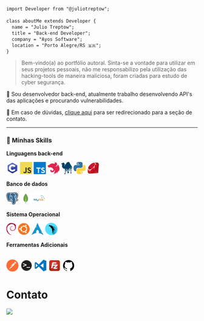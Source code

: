 ```
import Developer from "@juliotreptow";

class aboutMe extends Developer {
  name = "Julio Treptow";
  title = "Back-end Developer";
  company = "Ayos Software";
  location = "Porto Alegre/RS 🇧🇷";
}
```

> Bem-vindo(a) ao portfólio autoral.
> Sinta-se a vontade para utilizar em seus projetos pessoais, não me responsabilizo pela utilização das hacking-tools de maneira maliciosa, foram criadas para estudo de cyber segurança.

🔭 Sou desenvolvedor back-end, atualmente trabalho desenvolvendo API's das aplicações e procurando vulnerabilidades.

💬 Em caso de dúvidas, <a href="#contact">clique aqui</a> para ser redirecionado para a seção de contato.

---

<h3>🚀 Minhas Skills</h3>

**Linguagens back-end**

<code><img height="32" src="/images/languages/c_language.webp" alt="c"/></code>
<code><img height="32" src="/images/languages/javascript_language.png" alt="Javascript"/></code>
<code><img height="32" src="/images/languages/typescript_language.png" alt="Typescript"/></code>
<code><img height="32" src="/images/languages/nestjs.svg" alt="NestJS"/></code>
<code><img height="32" src="/images/languages/perl.png" alt="Perl"/></code>
<code><img height="32" src="/images/languages/python_language.png" alt="Python"/></code>
<code><img height="32" src="/images/languages/ruby_language.png" alt="Ruby"/></code>

**Banco de dados**

<code><img height="32" src="/images/db/postgres.png" alt="Postgres"/></code>
<code><img height="32" src="/images/db/mongodb.png" alt="MongoDB"/></code>
<code><img height="32" src="/images/db/mysql.png" alt="MySQL"/></code>

**Sistema Operacional**

<code><img height="32" src="/images/os/debian.png" alt="Debian"/></code>
<code><img height="32" src="/images/os/ubuntu.png" alt="Ubuntu"/></code>
<code><img height="32" src="/images/os/arch.png" alt="Arch"/></code>
<code><img height="32" src="/images/os/parrotOS.webp" alt="ParrotOS"/></code>

**Ferramentas Adicionais**

<code><img height="32" src="/images/tools/postman.png" alt="Postman"/></code>
<code><img height="32" src="/images/tools/zsh.png" alt="ZSH"/></code>
<code><img height="32" src="/images/tools/vscode.png" alt="VSCode"/></code>
<code><img height="32" src="/images/tools/filezilla.png" alt="Filezilla"/></code>
<code><img height="32" src="/images/tools/github.webp" alt="Github"/></code>
---

# Contato

<p align="left">
  <a href="https://instagram.com/julio.trept" target="_blank" alt="Instagram">
  <img src="https://img.shields.io/badge/-Instagram-DF0174?style=flat-square&labelColor=DF0174&logo=instagram&logoColor=white&link=https://instagram.com/julio.trept"/></a>
</p>
